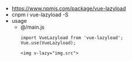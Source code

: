 + https://www.npmjs.com/package/vue-lazyload
+ cnpm i vue-lazyload -S
+ usage
  - @/main.js
    ```
    import VueLazyload from 'vue-lazyload';
    Vue.use(VueLazyload);

    <img v-lazy="img.src">
    ```